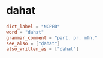 # dahat

``` toml
dict_label = "NCPED"
word = "dahat"
grammar_comment = "part. pr. mfn."
see_also = ["ḍahat"]
also_written_as = ["dahat"]
```

